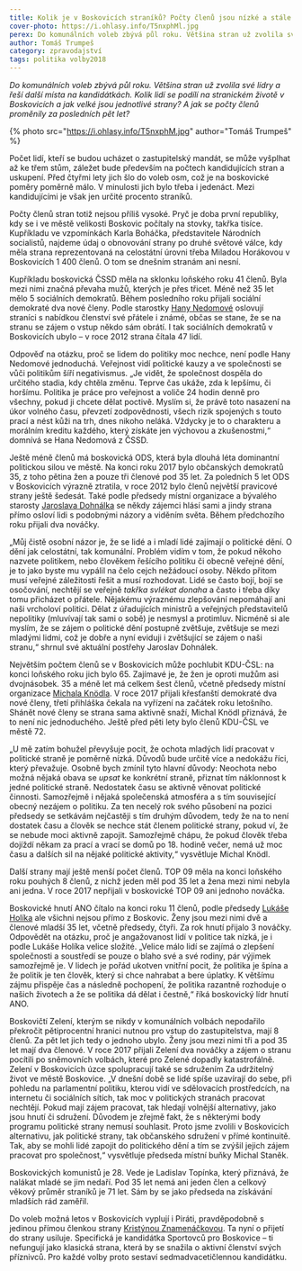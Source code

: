 ```yaml
---
title: Kolik je v Boskovicích straníků? Počty členů jsou nízké a stále klesají.
cover-photo: https://i.ohlasy.info/T5nxphMl.jpg
perex: Do komunálních voleb zbývá půl roku. Většina stran už zvolila své lídry a řeší další místa na kandidátkách. Kolik lidí se podílí na stranickém životě v Boskovicích a jak velké jsou jednotlivé strany?
author: Tomáš Trumpeš
category: zpravodajství
tags: politika volby2018
---
```


*Do komunálních voleb zbývá půl roku. Většina stran už zvolila své lídry a řeší další místa na kandidátkách. Kolik lidí se podílí na stranickém životě v Boskovicích a jak velké jsou jednotlivé strany? A jak se počty členů proměnily za posledních pět let?*

{% photo src="https://i.ohlasy.info/T5nxphM.jpg" author="Tomáš Trumpeš" %}

Počet lidí, kteří se budou ucházet o zastupitelský mandát, se může vyšplhat až ke třem stům, záležet bude především na počtech kandidujících stran a uskupení. Před čtyřmi lety jich šlo do voleb osm, což je na boskovické poměry poměrně málo. V minulosti jich bylo třeba i jedenáct. Mezi kandidujícími je však jen určité procento straníků.

Počty členů stran totiž nejsou příliš vysoké. Pryč je doba první republiky, kdy se i ve městě velikosti Boskovic počítaly na stovky, takřka tisíce. Kupříkladu ve vzpomínkách Karla Boháčka, představitele Národních socialistů, najdeme údaj o obnovování strany po druhé světové válce, kdy měla strana reprezentovaná na celostátní úrovni třeba Miladou Horákovou v Boskovicích 1 400 členů. O tom se dnešním stranám ani nesní.

Kupříkladu boskovická ČSSD měla na sklonku loňského roku 41 členů. Byla mezi nimi značná převaha mužů, kterých je přes třicet. Méně než 35 let mělo 5 sociálních demokratů. Během posledního roku přijali sociální demokraté dva nové členy. Podle starostky [Hany Nedomové](http://www.ohlasy.info/clanky/2015/02/rozhovor-hana-nedomova.html) oslovují straníci s nabídkou členství své přátele i známé, občas se stane, že se na stranu se zájem o vstup někdo sám obrátí. I tak sociálních demokratů v Boskovicích ubylo – v roce 2012 strana čítala 47 lidí.

Odpověď na otázku, proč se lidem do politiky moc nechce, není podle Hany Nedomové jednoduchá. Veřejnost vidí politické kauzy a ve společnosti se vůči politikům šíří negativismus. „Je vidět, že společnost dospěla do určitého stadia, kdy chtěla změnu. Teprve čas ukáže, zda k lepšímu, či horšímu. Politika je práce pro veřejnost a voliče 24 hodin denně pro všechny, pokud ji chcete dělat poctivě. Myslím si, že právě toto nasazení na úkor volného času, převzetí zodpovědnosti, všech rizik spojených s touto prací a nést kůži na trh, dnes nikoho neláká. Vždycky je to o charakteru a morálním kreditu každého, který získáte jen výchovou a zkušenostmi,“ domnívá se Hana Nedomová z ČSSD.

Ještě méně členů má boskovická ODS, která byla dlouhá léta dominantní politickou silou ve městě. Na konci roku 2017 bylo občanských demokratů 35, z toho pětina žen a pouze tři členové pod 35 let. Za poledních 5 let ODS v Boskovicích výrazně ztratila, v roce 2012 bylo členů největší pravicové strany ještě šedesát. Také podle předsedy místní organizace a bývalého starosty [Jaroslava Dohnálka](http://www.ohlasy.info/clanky/2015/02/rozhovor-jaroslav-dohnalek.html) se někdy zájemci hlásí sami a jindy strana přímo osloví lidi s podobnými názory a viděním světa. Během předchozího roku přijali dva nováčky.

„Můj čistě osobní názor je, že se lidé a i mladí lidé zajímají o politické dění. O dění jak celostátní, tak komunální. Problém vidím v tom, že pokud někoho nazvete politikem, nebo člověkem řešícího politiku či obecně veřejné dění, je to jako byste mu vypálil na čelo cejch nežádoucí osoby. Někdo přitom musí veřejné záležitosti řešit a musí rozhodovat. Lidé se často bojí, bojí se osočování, nechtějí se veřejně *takřka svlékat donaha* a často i třeba díky tomu přicházet o přátele. Nějakému výraznému zlepšování nepomáhají ani naši vrcholoví politici. Dělat z úřadujících ministrů a veřejných představitelů nepolitiky (mluvívají tak sami o sobě) je nesmysl a protimluv. Nicméně si ale myslím, že se zájem o politické dění postupně zvětšuje, zvětšuje se mezi mladými lidmi, což je dobře a nyní eviduji i zvětšující se zájem o naši stranu,“ shrnul své aktuální postřehy Jaroslav Dohnálek.

Největším počtem členů se v Boskovicích může pochlubit KDU-ČSL: na konci loňského roku jich bylo 65. Zajímavé je, že žen je oproti mužům asi dvojnásobek. 35 a méně let má celkem šest členů, včetně předsedy místní organizace [Michala Knödla](http://www.ohlasy.info/clanky/2017/01/rozhovor-knodl.html). V roce 2017 přijali křesťanští demokraté dva nové členy, třetí přihláška čekala na vyřízení na začátek roku letošního. Shánět nové členy se strana sama aktivně snaží, Michal Knödl přiznává, že to není nic jednoduchého. Ještě před pěti lety bylo členů KDU-ČSL ve městě 72.

„U mě zatím bohužel převyšuje pocit, že ochota mladých lidí pracovat v politické straně je poměrně nízká. Důvodů bude určitě více a nedokážu říci, který převažuje. Osobně bych zmínil tyto hlavní důvody: Neochota nebo možná nějaká obava se *upsat* ke konkrétní straně, přiznat tím náklonnost k jedné politické straně. Nedostatek času se aktivně věnovat politické činnosti. Samozřejmě i nějaká společenská atmosféra a s tím související obecný nezájem o politiku. Za ten necelý rok svého působení na pozici předsedy se setkávám nejčastěji s tím druhým důvodem, tedy že na to není dostatek času a člověk se nechce stát členem politické strany, pokud ví, že se nebude moci aktivně zapojit. Samozřejmě chápu, že pokud člověk třeba dojíždí někam za prací a vrací se domů po 18. hodině večer, nemá už moc času a dalších sil na nějaké politické aktivity,“ vysvětluje Michal Knödl.

Další strany mají ještě menší počet členů. TOP 09 měla na konci loňského roku pouhých 8 členů, z nichž jeden měl pod 35 let a žena mezi nimi nebyla ani jedna. V roce 2017 nepřijali v boskovické TOP 09 ani jednoho nováčka.

Boskovické hnutí ANO čítalo na konci roku 11 členů, podle předsedy [Lukáše Holíka](http://www.ohlasy.info/clanky/2015/04/rozhovor-lukas-holik.html) ale všichni nejsou přímo z Boskovic. Ženy jsou mezi nimi dvě a členové mladší 35 let, včetně předsedy, čtyři. Za rok hnutí přijalo 3 nováčky. Odpovědět na otázku, proč je angažovanost lidí v politice tak nízká, je i podle Lukáše Holíka velice složité. „Velice málo lidí se zajímá o zlepšení společnosti a soustředí se pouze o blaho své a své rodiny, pár výjimek samozřejmě je. V lidech je pořád ukotven vnitřní pocit, že politika je špína a že politik je ten člověk, který si chce nahrabat a bere úplatky. K většímu zájmu přispěje čas a následně pochopení, že politika razantně rozhoduje o našich životech a že se politika dá dělat i čestně,“ říká boskovický lídr hnutí ANO.

Boskovičtí Zelení, kterým se nikdy v komunálních volbách nepodařilo překročit pětiprocentní hranici nutnou pro vstup do zastupitelstva, mají 8 členů. Za pět let jich tedy o jednoho ubylo. Ženy jsou mezi nimi tři a pod 35 let mají dva členové. V roce 2017 přijali Zelení dva nováčky a zájem o stranu pocítili po sněmovních volbách, které pro Zelené dopadly katastrofálně. Zelení v Boskovicích úzce spolupracují také se sdružením Za udržitelný život ve městě Boskovice. „V dnešní době se lidé spíše uzavírají do sebe, při pohledu na parlamentní politiku, kterou vidí ve sdělovacích prostředcích, na internetu či sociálních sítích, tak moc v politických stranách pracovat nechtějí. Pokud mají zájem pracovat, tak hledají volnější alternativy, jako jsou hnutí či sdružení. Důvodem je zřejmě fakt, že s některými body programu politické strany nemusí souhlasit. Proto jsme zvolili v Boskovicích alternativu, jak politické strany, tak občanského sdružení v přímé kontinuitě. Tak, aby se mohli lidé zapojit do politického dění a tím se zvýšil jejich zájem pracovat pro společnost,“ vysvětluje předseda místní buňky Michal Staněk.

Boskovických komunistů je 28. Vede je Ladislav Topínka, který přiznává, že nalákat mladé se jim nedaří. Pod 35 let nemá ani jeden člen a celkový věkový průměr straníků je 71 let. Sám by se jako předseda na získávání mladších rád zaměřil.

Do voleb možná letos v Boskovicích vyplují i Piráti, pravděpodobně s jedinou přímou členkou strany [Kristýnou Znamenáčkovou](http://www.ohlasy.info/clanky/2018/04/rozhovor-znamenackova.html). Ta nyní o přijetí do strany usiluje. Specifická je kandidátka Sportovců pro Boskovice – ti nefungují jako klasická strana, která by se snažila o aktivní členství svých příznivců. Pro každé volby proto sestaví sedmadvacetičlennou kandidátku.
